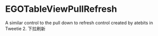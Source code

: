 # EGOTableViewPullRefresh
A similar control to the pull down to refresh control created by atebits in Tweetie 2.
下拉刷新
